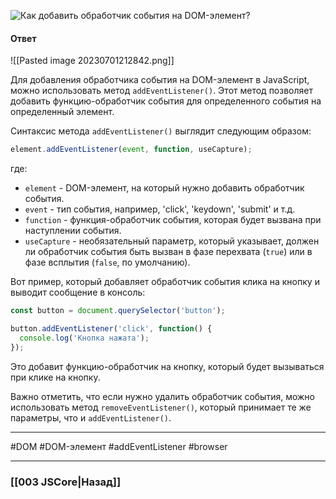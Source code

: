 ![Как добавить обработчик события на DOM-элемент?](https://youtu.be/7TvS0iKR3_c?t=425)

#### Ответ

![[Pasted image 20230701212842.png]]

Для добавления обработчика события на DOM-элемент в JavaScript, можно использовать метод `addEventListener()`. Этот метод позволяет добавить функцию-обработчик события для определенного события на определенный элемент.

Синтаксис метода `addEventListener()` выглядит следующим образом:

```javascript
element.addEventListener(event, function, useCapture);
```

где:
- `element` - DOM-элемент, на который нужно добавить обработчик события.
- `event` - тип события, например, 'click', 'keydown', 'submit' и т.д.
- `function` - функция-обработчик события, которая будет вызвана при наступлении события.
- `useCapture` - необязательный параметр, который указывает, должен ли обработчик события быть вызван в фазе перехвата (`true`) или в фазе всплытия (`false`, по умолчанию).

Вот пример, который добавляет обработчик события клика на кнопку и выводит сообщение в консоль:

```javascript
const button = document.querySelector('button');

button.addEventListener('click', function() {
  console.log('Кнопка нажата');
});
```

Это добавит функцию-обработчик на кнопку, который будет вызываться при клике на кнопку.

Важно отметить, что если нужно удалить обработчик события, можно использовать метод `removeEventListener()`, который принимает те же параметры, что и `addEventListener()`.

___
#DOM #DOM-элемент #addEventListener #browser 

___

### [[003 JSCore|Назад]]